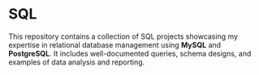 # SQL

This repository contains a collection of SQL projects showcasing my expertise in relational database management using **MySQL** and **PostgreSQL**. It includes well-documented queries, schema designs, and examples of data analysis and reporting.
